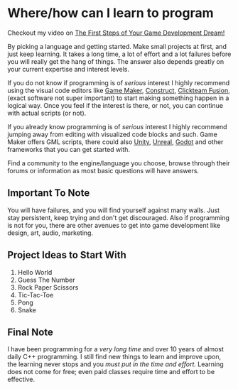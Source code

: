 
# Where/how can I learn to program

Checkout my video on [The First Steps of Your Game Development Dream!](https://youtu.be/wgRk8HE0FAI)

By picking a language and getting started. Make small projects at first, and just keep learning. It takes a long time, a lot of effort and a lot failures before you will really get the hang of things. The answer also depends greatly on your current expertise and interest levels.

If you do not know if programming is of _serious_ interest I highly recommend using the visual code editors like [Game Maker](https://www.yoyogames.com/gamemaker), [Construct](https://www.scirra.com/), [Clickteam Fusion](https://www.clickteam.com/clickteam-fusion-2-5), (exact software not super important) to start making something happen in a logical way. Once you feel if the interest is there, or not, you can continue with actual scripts (or not).

If you already know programming is of _serious_ interest I highly recommend jumping away from editing with visualized code blocks and such. Game Maker offers GML scripts, there could also [Unity](https://unity3d.com/), [Unreal](https://www.unrealengine.com), [Godot](https://godotengine.org/) and other frameworks that you can get started with.

Find a community to the engine/language you choose, browse through their forums or information as most basic questions will have answers.

## Important To Note

You will have failures, and you will find yourself against many walls. Just stay persistent, keep trying and don't get discouraged. Also if programming is not for you, there are other avenues to get into game development like design, art, audio, marketing.

## Project Ideas to Start With

1. Hello World
2. Guess The Number
3. Rock Paper Scissors
4. Tic-Tac-Toe
5. Pong
6. Snake

## Final Note

I have been programming for a _very long time_ and over 10 years of almost daily C++ programming. I still find new things to learn and improve upon, the learning never stops and you *must put in the time and effort.* Learning does not come for free; even paid classes require time and effort to be effective.
